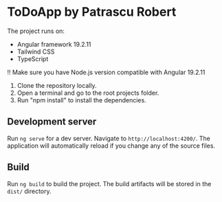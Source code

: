 # ToDoApp by Patrascu Robert

The project runs on:

- Angular framework 19.2.11
- Tailwind CSS
- TypeScript

!! Make sure you have Node.js version compatible with Angular 19.2.11

1. Clone the repository locally.
2. Open a terminal and go to the root projects folder.
3. Run "npm install" to install the dependencies.

## Development server
Run `ng serve` for a dev server. Navigate to `http://localhost:4200/`. The application will automatically reload if you change any of the source files.

## Build
Run `ng build` to build the project. The build artifacts will be stored in the `dist/` directory.
